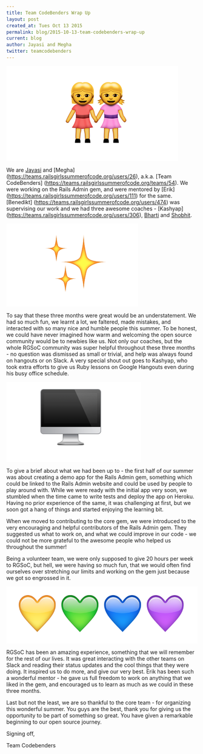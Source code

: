 ```yaml
---
title: Team CodeBenders Wrap Up
layout: post
created_at: Tues Oct 13 2015
permalink: blog/2015-10-13-team-codebenders-wrap-up
current: blog
author: Jayasi and Megha
twitter: teamcodebenders
---
```

<img align="center" src="/img/blog/2015/JayasiMeghaIntro.png">

We are [Jayasi](https://teams.railsgirlssummerofcode.org/users/469) and [Megha]
(https://teams.railsgirlssummerofcode.org/users/26), a.k.a. [Team CodeBenders]
(https://teams.railsgirlssummerofcode.org/teams/54). We were working on the Rails Admin gem, and were mentored by [Erik]
(https://teams.railsgirlssummerofcode.org/users/111) for the same. [Benedikt]
(https://teams.railsgirlssummerofcode.org/users/474) was supervising our work and we had three awesome coaches - [Kashyap]
(https://teams.railsgirlssummerofcode.org/users/306), [Bharti](https://teams.railsgirlssummerofcode.org/users/144) and 
[Shobhit](https://teams.railsgirlssummerofcode.org/users/247). 

<img align="center" src="/img/blog/2015/WorkInfo.png">

To say that these three months were great would be an understatement. We had so much fun, we learnt a lot, we faltered, made
mistakes, and interacted with so many nice and humble people this summer. To be honest, we could have never imagined how warm
and welcoming the open source community would be to newbies like us. Not only our coaches, but the whole RGSoC community was
super helpful throughout these three months - no question was dismissed as small or trivial, and help was always found on
hangouts or on Slack. A very special shout out goes to Kashyap, who took extra efforts to give us Ruby lessons on Google
Hangouts even during his busy office schedule. 

<img align="center" src="/img/blog/2015/Coding.png">

To give a brief about what we had been up to - the first half of our summer was about creating a demo app for the Rails Admin
gem, something which could be linked to the Rails Admin website and could be used by people to play around with. While we were
ready with the initial app very soon, we stumbled when the time came to write tests and deploy the app on Heroku. Having no
prior experience of the same, it was challenging at first, but we soon got a hang of things and started enjoying the learning
bit.  

When we moved to contributing to the core gem, we were introduced to the very encouraging and helpful contributors of the Rails
Admin gem. They suggested us what to work on, and what we could improve in our code - we could not be more grateful to the
awesome people who helped us throughout the summer! 

Being a volunteer team, we were only supposed to give 20 hours per week to RGSoC, but hell, we were having so much fun, that we
would often find ourselves over stretching our limits and working on the gem just because we got so engrossed in it.

<img align="center" src="/img/blog/2015/ThankYou-codebenders.png">

RGSoC has been an amazing experience, something that we will remember for the rest of our lives. It was great interacting with
the other teams on Slack and reading their status updates and the cool things that they were doing. It inspired us to do more,
and give our very best. Erik has been such a wonderful mentor - he gave us full freedom to work on anything that we liked in
the gem, and encouraged us to learn as much as we could in these three months. 

Last but not the least, we are so thankful to the core team - for organizing this wonderful summer. You guys are the best,
thank you for giving us the opportunity to be part of something so great. You have given a remarkable beginning to our open
source journey.

Signing off,

Team Codebenders 
